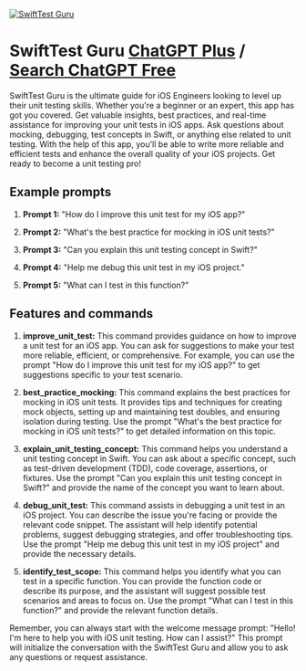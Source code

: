 
[![SwiftTest Guru](https://files.oaiusercontent.com/file-Jkyv3BTpI3ttPs7iUTO5dU5d?se=2123-10-17T13%3A13%3A47Z&sp=r&sv=2021-08-06&sr=b&rscc=max-age%3D31536000%2C%20immutable&rscd=attachment%3B%20filename%3Df123aa8f-c30e-4c74-81fc-c80054c5ae9c.png&sig=cY4WR4S2coDijlvvHPolrAgwdNUQcjC1v4Dom3D/9HM%3D)](https://chat.openai.com/g/g-TJIzurdkM-swifttest-guru)

# SwiftTest Guru [ChatGPT Plus](https://chat.openai.com/g/g-TJIzurdkM-swifttest-guru) / [Search ChatGPT Free](https://gptcall.net/index.html#/?search=SwiftTest%20Guru)

SwiftTest Guru is the ultimate guide for iOS Engineers looking to level up their unit testing skills. Whether you're a beginner or an expert, this app has got you covered. Get valuable insights, best practices, and real-time assistance for improving your unit tests in iOS apps. Ask questions about mocking, debugging, test concepts in Swift, or anything else related to unit testing. With the help of this app, you'll be able to write more reliable and efficient tests and enhance the overall quality of your iOS projects. Get ready to become a unit testing pro!

## Example prompts

1. **Prompt 1:** "How do I improve this unit test for my iOS app?"

2. **Prompt 2:** "What's the best practice for mocking in iOS unit tests?"

3. **Prompt 3:** "Can you explain this unit testing concept in Swift?"

4. **Prompt 4:** "Help me debug this unit test in my iOS project."

5. **Prompt 5:** "What can I test in this function?"


## Features and commands

1. **improve_unit_test:** This command provides guidance on how to improve a unit test for an iOS app. You can ask for suggestions to make your test more reliable, efficient, or comprehensive. For example, you can use the prompt "How do I improve this unit test for my iOS app?" to get suggestions specific to your test scenario.

2. **best_practice_mocking:** This command explains the best practices for mocking in iOS unit tests. It provides tips and techniques for creating mock objects, setting up and maintaining test doubles, and ensuring isolation during testing. Use the prompt "What's the best practice for mocking in iOS unit tests?" to get detailed information on this topic.

3. **explain_unit_testing_concept:** This command helps you understand a unit testing concept in Swift. You can ask about a specific concept, such as test-driven development (TDD), code coverage, assertions, or fixtures. Use the prompt "Can you explain this unit testing concept in Swift?" and provide the name of the concept you want to learn about.

4. **debug_unit_test:** This command assists in debugging a unit test in an iOS project. You can describe the issue you're facing or provide the relevant code snippet. The assistant will help identify potential problems, suggest debugging strategies, and offer troubleshooting tips. Use the prompt "Help me debug this unit test in my iOS project" and provide the necessary details.

5. **identify_test_scope:** This command helps you identify what you can test in a specific function. You can provide the function code or describe its purpose, and the assistant will suggest possible test scenarios and areas to focus on. Use the prompt "What can I test in this function?" and provide the relevant function details.


Remember, you can always start with the welcome message prompt: "Hello! I'm here to help you with iOS unit testing. How can I assist?" This prompt will initialize the conversation with the SwiftTest Guru and allow you to ask any questions or request assistance.


